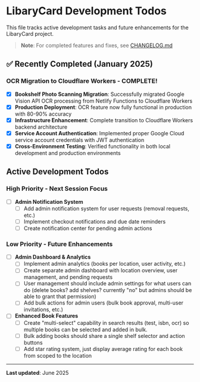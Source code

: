 # LibaryCard Development Todos

This file tracks active development tasks and future enhancements for the LibaryCard project.

> **Note**: For completed features and fixes, see [CHANGELOG.md](./CHANGELOG.md)

## ✅ Recently Completed (January 2025)

### OCR Migration to Cloudflare Workers - COMPLETE!
- [x] **Bookshelf Photo Scanning Migration**: Successfully migrated Google Vision API OCR processing from Netlify Functions to Cloudflare Workers
- [x] **Production Deployment**: OCR feature now fully functional in production with 80-90% accuracy
- [x] **Infrastructure Enhancement**: Complete transition to Cloudflare Workers backend architecture
- [x] **Service Account Authentication**: Implemented proper Google Cloud service account credentials with JWT authentication
- [x] **Cross-Environment Testing**: Verified functionality in both local development and production environments

## Active Development Todos

### High Priority - Next Session Focus

- [ ] **Admin Notification System**
  - [ ] Add admin notification system for user requests (removal requests, etc.)
  - [ ] Implement checkout notifications and due date reminders
  - [ ] Create notification center for pending admin actions

### Low Priority - Future Enhancements

- [ ] **Admin Dashboard & Analytics**
  - [ ] Implement admin analytics (books per location, user activity, etc.)
  - [ ] Create separate admin dashboard with location overview, user management, and pending requests
  - [ ] User management should include admin settings for what users can do (delete books? add shelves? currently "no" but admins should be able to grant that permission)
  - [ ] Add bulk actions for admin users (bulk book approval, multi-user invitations, etc.)

- [ ] **Enhanced Book Features**
  - [ ] Create "multi-select" capability in search results (test, isbn, ocr) so multiple books can be selected and added in bulk.
  - [ ] Bulk adding books should share a single shelf selector and action buttons
  - [ ] Add star rating system, just display average rating for each book from scoped to the location

---

**Last updated**: June 2025